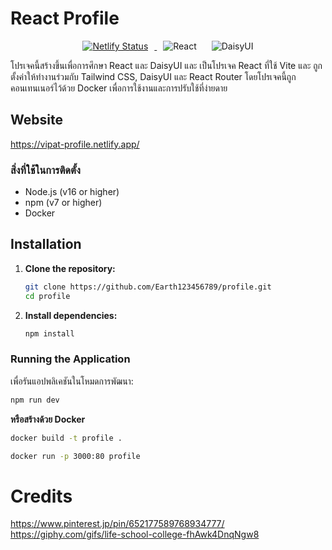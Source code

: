 # React Profile

<p align="center">
  <a href="https://app.netlify.com/sites/vipat-profile/deploys">
    <img src="https://api.netlify.com/api/v1/badges/15f7e6ff-c1e1-45fa-a9bb-15e549e936bf/deploy-status" alt="Netlify Status" style="margin: 0 10px;">
  </a>
  <img src="https://img.shields.io/badge/react-%2320232a.svg?style=for-the-badge&logo=react&logoColor=%2361DAFB" alt="React" style="margin: 0 10px;">
  <img src="https://img.shields.io/badge/daisyui-5A0EF8?style=for-the-badge&logo=daisyui&logoColor=white" alt="DaisyUI" style="margin: 0 10px;">
</p>

โปรเจคนี้สร้างขึ้นเพื่อการศึกษา React และ DaisyUI และ เป็นโปรเจค React ที่ใช้ Vite และ ถูกตั้งค่าให้ทำงานร่วมกับ Tailwind CSS, DaisyUI และ React Router โดยโปรเจคนี้ถูกคอนเทนเนอร์ไว้ด้วย Docker เพื่อการใช้งานและการปรับใช้ที่ง่ายดาย

## Website

https://vipat-profile.netlify.app/

### สิ่งที่ใช้ในการติดตั้ง

- Node.js (v16 or higher)
- npm (v7 or higher)
- Docker

## Installation

1. **Clone the repository:**

    ```bash
    git clone https://github.com/Earth123456789/profile.git
    cd profile
    ```
2. **Install dependencies:**

    ```bash
    npm install
    ```
### Running the Application

เพื่อรันแอปพลิเคชันในโหมดการพัฒนา:

```bash
npm run dev
```

**หรือสร้างด้วย Docker**

```bash
docker build -t profile .
```

```bash
docker run -p 3000:80 profile
```

# Credits

https://www.pinterest.jp/pin/652177589768934777/
https://giphy.com/gifs/life-school-college-fhAwk4DnqNgw8

